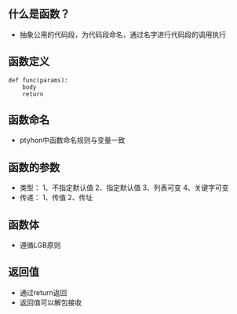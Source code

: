 ## 什么是函数？
- 抽象公用的代码段，为代码段命名，通过名字进行代码段的调用执行

## 函数定义
```ptyhon
def func(params):
    body
    return 
````      
## 函数命名
- ptyhon中函数命名规则与变量一致

## 函数的参数
- 类型：
  1、不指定默认值
  2、指定默认值
  3、列表可变
  4、关键字可变
- 传递：
  1、传值
  2、传址

## 函数体
- 遵循LGB原则

## 返回值
- 通过return返回
- 返回值可以解包接收
